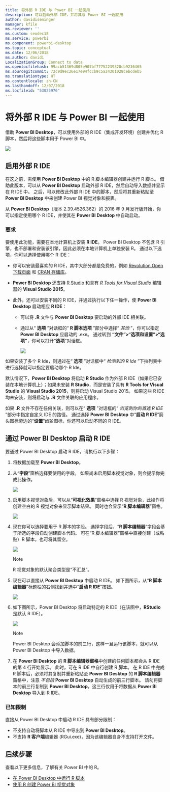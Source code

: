 ```yaml
---
title: 将外部 R IDE 与 Power BI 一起使用
description: 可以启动外部 IDE，并将其与 Power BI 一起使用
author: davidiseminger
manager: kfile
ms.reviewer: ''
ms.custom: seodec18
ms.service: powerbi
ms.component: powerbi-desktop
ms.topic: conceptual
ms.date: 12/06/2018
ms.author: davidi
LocalizationGroup: Connect to data
ms.openlocfilehash: 99acb51369d805e907bf77752239320cb9236465
ms.sourcegitcommit: 72c9d9ec26e17e94fccb9c5a24301028cebcdeb5
ms.translationtype: HT
ms.contentlocale: zh-CN
ms.lasthandoff: 12/07/2018
ms.locfileid: "53025976"
---
```

# <a name="use-an-external-r-ide-with-power-bi"></a>将外部 R IDE 与 Power BI 一起使用
借助 **Power BI Desktop**，可以使用外部的 R IDE（集成开发环境）创建并优化 R 脚本，然后将这些脚本用于 Power BI 中。

![](media/desktop-r-ide/r-ide_1a.png)

## <a name="enable-an-external-r-ide"></a>启用外部 R IDE
在这之前，需使用 **Power BI Desktop** 中的 R 脚本编辑器创建并运行 R 脚本。 借助此版本，可以从 **Power BI Desktop** 启动外部 R IDE，然后自动导入数据并显示在 R IDE 中。 之后，可以修改此外部 R IDE 中的脚本，然后将其重新粘贴至 **Power BI Desktop** 中来创建 Power BI 视觉对象和报表。

从 **Power BI Desktop**（版本 2.39.4526.362）的 2016 年 9 月发行版开始，你可以指定使用哪个 R IDE，并使其在 **Power BI Desktop** 中自动启动。

### <a name="requirements"></a>要求
要使用此功能，需要在本地计算机上安装 **R IDE**。 Power BI Desktop 不包含 R 引擎，也不部署和安装该引擎，因此必须在本地计算机上单独安装 R。 通过以下选项，你可以选择使用哪个 R IDE：

* 你可以安装最喜欢的 R IDE，其中大部分都是免费的，例如 [Revolution Open 下载页面](https://mran.revolutionanalytics.com/download/) 和 [CRAN 存储库](https://cran.r-project.org/bin/windows/base/)。
* **Power BI Desktop** 还支持 [R Studio](https://www.rstudio.com/) 和具有 [*R Tools for Visual Studio*](https://beta.visualstudio.com/vs/rtvs/) 编辑器的 **Visual Studio 2015**。
* 此外，还可以安装不同的 R IDE，并通过执行以下任一操作，使 **Power BI Desktop** 启动相应 **R IDE**：
  
  * 可以将 **.R** 文件与 **Power BI Desktop** 要启动的外部 IDE 相关联。
  * 通过从“ **选项** ”对话框的“ **R 脚本选项** ”部分中选择“ *其他* ”，你可以指定 **Power BI Desktop** 应启动的 .exe。 通过转到 **“文件”>“选项和设置”>“选项”**，你可以打开“**选项**”对话框。
    
    ![](media/desktop-r-ide/r-ide_1b.png)

如果安装了多个 R Ide，则通过在“ **选项** ”对话框中“ *检测到的 R Ide* ”下拉列表中进行选择就可以指定要启动哪个 R Ide。

默认情况下，**Power BI Desktop** 将启动 **R Studio** 作为外部 R IDE（如果它已安装在本地计算机上）；如果未安装 **R Studio**，而是安装了具有 **R Tools for Visual Studio** 的 **Visual Studio 2015**，则将启动 Visual Studio 2015。 如果这些 R IDE 均未安装，则将启动与 **.R** 文件关联的应用程序。

如果 **.R** 文件不存在任何关联，则可以在“ **选项** ”对话框的“ *浏览到你的首选 R IDE* ”部分中指定自定义 IDE 的路径。 通过选择 **Power BI Desktop** 中“**启动 R IDE**”箭头图标旁边的“**设置**”齿轮图标，你还可以启动不同的 R IDE。

## <a name="launch-an-r-ide-from-power-bi-desktop"></a>通过 Power BI Desktop 启动 R IDE
要通过 Power BI Desktop 启动 R IDE，请执行以下步骤：

1. 将数据加载至 **Power BI Desktop**。
2. 从“**字段**”窗格选择要使用的字段。 如果尚未启用脚本视觉对象，则会提示你完成此操作。
   
   ![](media/desktop-r-ide/r-ide_3.png)
3. 启用脚本视觉对象后，可以从“**可视化效果**”窗格中选择 R 视觉对象，此操作将创建空白的 R 视觉对象来显示脚本结果。 同时也会显示“**R 脚本编辑器**”窗格。
   
   ![](media/desktop-r-ide/r-ide_4.png)
4. 现在你可以选择要用于 R 脚本的字段。 选择字段后，“**R 脚本编辑器**”字段会基于所选的字段自动创建脚本代码。 可在“R 脚本编辑器”窗格中直接创建（或粘贴）R 脚本，也可将其留空。
   
   ![](media/desktop-r-ide/r-ide_5.png)
   
   > [!NOTE]
   > R 视觉对象的默认聚合类型是“不汇总”。
   > 
   > 
5. 现在可以直接从 **Power BI Desktop** 中启动 R IDE。 如下图所示，从“**R 脚本编辑器**”标题栏的右侧找到并选中“**启动 R IDE**”按钮。
   
   ![](media/desktop-r-ide/r-ide_6.png)
6. 如下图所示，Power BI Desktop 将启动特定的 R IDE（在该图中，**RStudio** 是默认 R IDE）。
   
   ![](media/desktop-r-ide/r-ide_7.png)
   
   > [!NOTE]
   > Power BI Desktop 会添加脚本的前三行，这样一旦运行该脚本，就可以从 Power BI Desktop 中导入数据。
   > 
   > 
7. 在 **Power BI Desktop** 的 **R 脚本编辑器窗格**中创建的任何脚本都会从 R IDE 的第 4 行开始显示。 此时，可在 R IDE 中自行创建 R 脚本。 在 R IDE 中完成 R 脚本后，必须将其复制并重新粘贴至 **Power BI Desktop** 的 **R 脚本编辑器** 窗格中，注意 *不包括*  **Power BI Desktop** 自动生成的前三行脚本。 请勿将脚本的前三行复制到 **Power BI Desktop**，这三行仅用于将数据从 **Power BI Desktop** 导入到 R IDE。

### <a name="known-limitations"></a>已知限制
直接从 Power BI Desktop 中启动 R IDE 具有部分限制：

* 不支持自动将脚本从 R IDE 中导出到 **Power BI Desktop**。
* 不支持 **R 客户端**编辑器 (RGui.exe)，因为该编辑器自身不支持打开文件。

## <a name="next-steps"></a>后续步骤
查看以下更多信息，了解有关 Power BI 中的 R。

* [在 Power BI Desktop 中运行 R 脚本](desktop-r-scripts.md)
* [使用 R 创建 Power BI 视觉对象](desktop-r-visuals.md)

